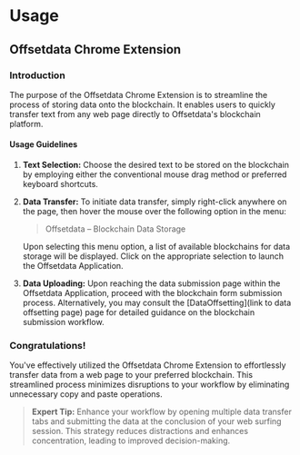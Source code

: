 # Usage

## Offsetdata Chrome Extension

### Introduction

The purpose of the Offsetdata Chrome Extension is to streamline the process of storing data onto the blockchain. It enables users to quickly transfer text from any web page directly to Offsetdata's blockchain platform.

#### Usage Guidelines

1.  **Text Selection:** Choose the desired text to be stored on the blockchain by employing either the conventional mouse drag method or preferred keyboard shortcuts.

2.  **Data Transfer:** To initiate data transfer, simply right-click anywhere on the page, then hover the mouse over the following option in the menu:

    > Offsetdata – Blockchain Data Storage

    Upon selecting this menu option, a list of available blockchains for data storage will be displayed. Click on the appropriate selection to launch the Offsetdata Application.

3.  **Data Uploading:** Upon reaching the data submission page within the Offsetdata Application, proceed with the blockchain form submission process. Alternatively, you may consult the [DataOffsetting](link to data offsetting page) page for detailed guidance on the blockchain submission workflow.

### Congratulations!

You've effectively utilized the Offsetdata Chrome Extension to effortlessly transfer data from a web page to your preferred blockchain. This streamlined process minimizes disruptions to your workflow by eliminating unnecessary copy and paste operations.

> **Expert Tip:** Enhance your workflow by opening multiple data transfer tabs and submitting the data at the conclusion of your web surfing session. This strategy reduces distractions and enhances concentration, leading to improved decision-making.